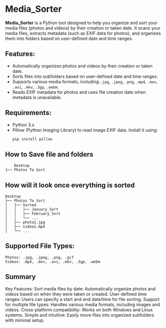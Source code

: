 # Media_Sorter

**Media_Sorter** is a Python tool designed to help you organize and sort your media files (photos and videos) by their creation or taken date. It scans your media files, extracts metadata (such as EXIF data for photos), and organizes them into folders based on user-defined date and time ranges.

## Features:
- Automatically organizes photos and videos by their creation or taken date.
- Sorts files into subfolders based on user-defined date and time ranges.
- Supports various media formats, including `.jpg`, `.jpeg`, `.png`, `.mp4`, `.mov`, `.avi`, `.mkv`, `.3gp`, `.webm`.
- Reads EXIF metadata for photos and uses file creation date when metadata is unavailable.

## Requirements:
- Python 3.x
- Pillow (Python Imaging Library) to read image EXIF data. Install it using:
  ```bash
  pip install pillow

## How to Save file and folders
        Desktop
    ├── Photos To Sort

## How will it look once everything is sorted
    Desktop
    ├── Photos To Sort
    │   ├── Sorted
    │   │   ├── January_Sort
    │   │   ├── February_Sort
    │   │   └── ...
    │   ├── photo1.jpg
    │   ├── video1.mp4
    │   └── ...

## Supported File Types:
    Photos: .jpg, .jpeg, .png, .gif
    Videos: .mp4, .mov, .avi, .mkv, .3gp, .webm

## Summary
 Key Features:
    Sort media files by date: Automatically organize photos and videos based on when they were taken or created.
    User-defined time ranges: Users can specify a start and end date/time for file sorting.
    Support for multiple file types: Handles various media formats, including images and videos.
    Cross-platform compatibility: Works on both Windows and Linux systems.
    Simple and intuitive: Easily move files into organized subfolders with minimal setup.